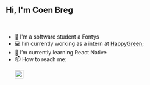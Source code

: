 ## Hi, I'm Coen Breg
<br/>


- 🔭 I'm a software student a Fontys
- 💻 I’m currently working as a intern at [HappyGreen](https://happy.green);
- 🌱 I’m currently learning React Native
- 📫 How to reach me: <p>
    <a href="https://www.linkedin.com/in/coen-breg//">
    <img align="left" alt="Coen's LinkedIn" width="22px" src="https://raw.githubusercontent.com/peterthehan/peterthehan/master/assets/linkedin.svg" />
    </a>
</p>
